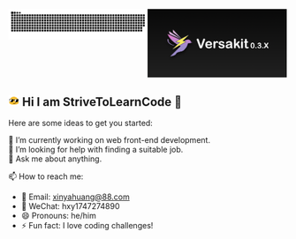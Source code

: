 <div style="display:flex; justify-content: space-between;">
  <picture style="flex:1;">
    <source media="(prefers-color-scheme: dark)" srcset="https://raw.githubusercontent.com/platane/platane/output/github-contribution-grid-snake-dark.svg">
    <source media="(prefers-color-scheme: light)" srcset="https://raw.githubusercontent.com/platane/platane/output/github-contribution-grid-snake.svg">
    <img alt="github contribution grid snake animation" src="https://raw.githubusercontent.com/platane/platane/output/github-contribution-grid-snake.svg" style="width:100%; height:auto;">
  </picture>
  <div style="flex:1;">
    <img src="./assets/Versakit.jpg" alt="Versakit" style="width:100%; height:auto;">
  </div>
</div>

## <img src="./assets/cool.gif" alt="Profile Image" style="width:20px;height:20px"> Hi I am StriveToLearnCode 👋

Here are some ideas to get you started:

🔭 I’m currently working on web front-end development.  
🤔 I’m looking for help with finding a suitable job.  
💬 Ask me about anything.

📫 How to reach me:

- 📧 Email: [xinyahuang@88.com](mailto:xinyahuang@88.com)
- 📱 WeChat: hxy1747274890
- 😄 Pronouns: he/him
- ⚡ Fun fact: I love coding challenges!

<!--
**StriveToLearnCode/StriveToLearnCode** is a ✨ _special_ ✨ repository because its `README.md` (this file) appears on your GitHub profile.

Here are some ideas to get you started:

- 🔭 I’m currently working on ...
- 🌱 I’m currently learning ...
- 👯 I’m looking to collaborate on ...
- 🤔 I’m looking for help with ...
- 💬 Ask me about ...
- 📫 How to reach me: ...
- 😄 Pronouns: ...
- ⚡ Fun fact: ...
-->
